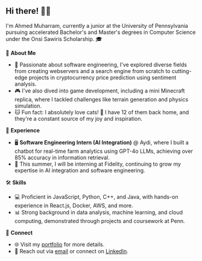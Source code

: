 ## Hi there! 👋🏻

I'm Ahmed Muharram, currently a junior at the University of Pennsylvania pursuing accelerated Bachelor's and Master's degrees in Computer Science under the Onsi Sawiris Scholarship. 🎓

🌟 **About Me**
- 🚀 Passionate about software engineering, I've explored diverse fields from creating webservers and a search engine from scratch to cutting-edge projects in cryptocurrency price prediction using sentiment analysis.
- 🎮 I've also dived into game development, including a mini Minecraft replica, where I tackled challenges like terrain generation and physics simulation.
- 🐱 Fun fact: I absolutely love cats! 🐾 I have 12 of them back home, and they're a constant source of my joy and inspiration.

💼 **Experience**
- 🖥️ **Software Engineering Intern (AI Integration)** @ Aydi, where I built a chatbot for real-time farm analytics using GPT-4o LLMs, achieving over 85% accuracy in information retrieval.
- 🤖 This summer, I will be interning at Fidelity, continuing to grow my expertise in AI integration and software engineering.

🛠️ **Skills**
- 💻 Proficient in JavaScript, Python, C++, and Java, with hands-on experience in React.js, Docker, AWS, and more.
- 📊 Strong background in data analysis, machine learning, and cloud computing, demonstrated through projects and coursework at Penn.

🔗 **Connect**
- 🌐 Visit my [portfolio](https://muharram.dev) for more details.
- 📧 Reach out via [email](mailto:muharram@seas.upenn.edu) or connect on [LinkedIn](https://www.linkedin.com/ahmed-muharram).
